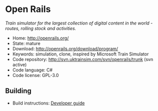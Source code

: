 # Open Rails

_Train simulator for the largest collection of digital content in the world - routes, rolling stock and activities._

- Home: http://openrails.org/
- State: mature
- Download: http://openrails.org/download/program/
- Keywords: simulation, clone, inspired by Microsoft Train Simulator
- Code repository: http://svn.uktrainsim.com/svn/openrails/trunk (svn active)
- Code language: C#
- Code license: GPL-3.0

## Building

- Build instructions: [Developer guide](http://openrails.org/contribute/developing-code/)


